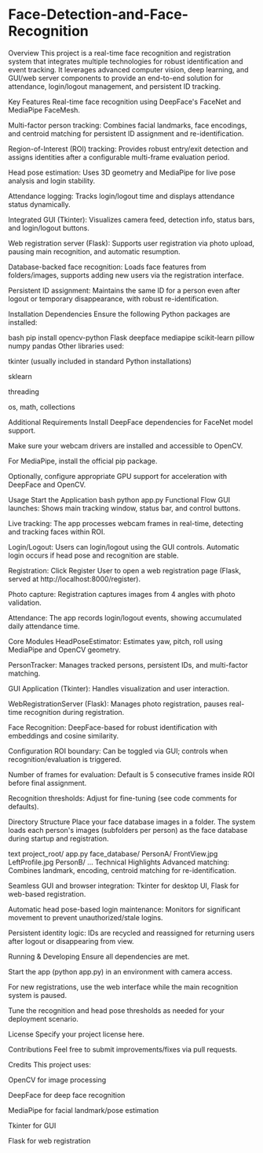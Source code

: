 # Face-Detection-and-Face-Recognition

Overview
This project is a real-time face recognition and registration system that integrates multiple technologies for robust identification and event tracking. It leverages advanced computer vision, deep learning, and GUI/web server components to provide an end-to-end solution for attendance, login/logout management, and persistent ID tracking.

Key Features
Real-time face recognition using DeepFace's FaceNet and MediaPipe FaceMesh.

Multi-factor person tracking: Combines facial landmarks, face encodings, and centroid matching for persistent ID assignment and re-identification.

Region-of-Interest (ROI) tracking: Provides robust entry/exit detection and assigns identities after a configurable multi-frame evaluation period.

Head pose estimation: Uses 3D geometry and MediaPipe for live pose analysis and login stability.

Attendance logging: Tracks login/logout time and displays attendance status dynamically.

Integrated GUI (Tkinter): Visualizes camera feed, detection info, status bars, and login/logout buttons.

Web registration server (Flask): Supports user registration via photo upload, pausing main recognition, and automatic resumption.

Database-backed face recognition: Loads face features from folders/images, supports adding new users via the registration interface.

Persistent ID assignment: Maintains the same ID for a person even after logout or temporary disappearance, with robust re-identification.

Installation
Dependencies
Ensure the following Python packages are installed:

bash
pip install opencv-python Flask deepface mediapipe scikit-learn pillow numpy pandas
Other libraries used:

tkinter (usually included in standard Python installations)

sklearn

threading

os, math, collections

Additional Requirements
Install DeepFace dependencies for FaceNet model support.

Make sure your webcam drivers are installed and accessible to OpenCV.

For MediaPipe, install the official pip package.

Optionally, configure appropriate GPU support for acceleration with DeepFace and OpenCV.

Usage
Start the Application
bash
python app.py
Functional Flow
GUI launches: Shows main tracking window, status bar, and control buttons.

Live tracking: The app processes webcam frames in real-time, detecting and tracking faces within ROI.

Login/Logout: Users can login/logout using the GUI controls. Automatic login occurs if head pose and recognition are stable.

Registration: Click Register User to open a web registration page (Flask, served at http://localhost:8000/register).

Photo capture: Registration captures images from 4 angles with photo validation.

Attendance: The app records login/logout events, showing accumulated daily attendance time.

Core Modules
HeadPoseEstimator: Estimates yaw, pitch, roll using MediaPipe and OpenCV geometry.

PersonTracker: Manages tracked persons, persistent IDs, and multi-factor matching.

GUI Application (Tkinter): Handles visualization and user interaction.

WebRegistrationServer (Flask): Manages photo registration, pauses real-time recognition during registration.

Face Recognition: DeepFace-based for robust identification with embeddings and cosine similarity.

Configuration
ROI boundary: Can be toggled via GUI; controls when recognition/evaluation is triggered.

Number of frames for evaluation: Default is 5 consecutive frames inside ROI before final assignment.

Recognition thresholds: Adjust for fine-tuning (see code comments for defaults).

Directory Structure
Place your face database images in a folder. The system loads each person's images (subfolders per person) as the face database during startup and registration.

text
project_root/
  app.py
  face_database/
    PersonA/
      FrontView.jpg
      LeftProfile.jpg
    PersonB/
      ...
Technical Highlights
Advanced matching: Combines landmark, encoding, centroid matching for re-identification.

Seamless GUI and browser integration: Tkinter for desktop UI, Flask for web-based registration.

Automatic head pose-based login maintenance: Monitors for significant movement to prevent unauthorized/stale logins.

Persistent identity logic: IDs are recycled and reassigned for returning users after logout or disappearing from view.

Running & Developing
Ensure all dependencies are met.

Start the app (python app.py) in an environment with camera access.

For new registrations, use the web interface while the main recognition system is paused.

Tune the recognition and head pose thresholds as needed for your deployment scenario.

License
Specify your project license here.

Contributions
Feel free to submit improvements/fixes via pull requests.

Credits
This project uses:

OpenCV for image processing

DeepFace for deep face recognition

MediaPipe for facial landmark/pose estimation

Tkinter for GUI

Flask for web registration
